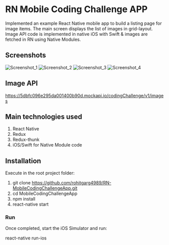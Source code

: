 # RN Mobile Coding Challenge APP

Implemented an example React Native mobile app to build a listing page for image items. The main screen displays the list of images in grid-layout. 
Image API code is implemented in native iOS with Swift & images are fetched in RN using Native Modules.

## Screenshots

![Screenshot_1](https://github.com/rohitgarg4989/RN-MobileCodingChallengeApp/blob/master/screenshots/Screen1.png)
![Screenshot_2](https://github.com/rohitgarg4989/RN-MobileCodingChallengeApp/blob/master/screenshots/Screen2.png)
![Screenshot_3](https://github.com/rohitgarg4989/RN-MobileCodingChallengeApp/blob/master/screenshots/Screen3.png)
![Screenshot_4](https://github.com/rohitgarg4989/RN-MobileCodingChallengeApp/blob/master/screenshots/Screen4.png)

## Image API

<https://5dbfc096e295da001400b90d.mockapi.io/codingChallenge/v1/images>

## Main technologies used

1. React Native
2. Redux
3. Redux-thunk
4. iOS/Swift for Native Module code

## Installation

Execute in the root project folder:

1. git clone <https://github.com/rohitgarg4989/RN-MobileCodingChallengeApp.git>
2. cd MobileCodingChallengeApp
3. npm install
4. react-native start

### Run

Once completed, start the iOS Simulator and run:

react-native run-ios
